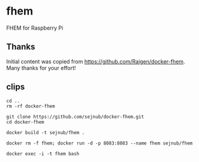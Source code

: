 # fhem
FHEM for Raspberry Pi

## Thanks
Initial content was copied from https://github.com/Raigen/docker-fhem. Many thanks for your effort! 

## clips

```
cd ..
rm -rf docker-fhem 

git clone https://github.com/sejnub/docker-fhem.git
cd docker-fhem 

docker build -t sejnub/fhem .

docker rm -f fhem; docker run -d -p 8083:8083 --name fhem sejnub/fhem

docker exec -i -t fhem bash

```
